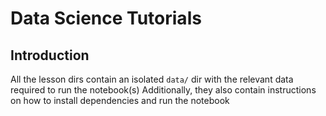 # Data Science Tutorials

## Introduction

All the lesson dirs contain an isolated `data/` dir with the relevant data required to run the notebook(s)
Additionally, they also contain instructions on how to install dependencies and run the notebook
